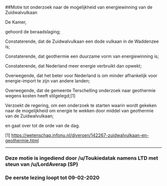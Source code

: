 ##Motie tot onderzoek naar de mogelijkheid van energiewinning van de Zuidwalvulkaan 
 
De Kamer,

gehoord de beraadslaging;

Constaterende, dat de Zuidwalvulkaan een dode vulkaan in de Waddenzee is;

Constaterende, dat geothermie een duurzame vorm van energiewinning is;

Constaterende, dat Nederland meer energie verbruikt dan opwekt;

Overwegende, dat het beter voor Nederland is om minder afhankelijk voor energie-import te zijn van andere landen;

Overwegende, dat de gemeente Terschelling onderzoek naar geothermie wegens kosten heeft stilgelegd;[1]

Verzoekt de regering, om een onderzoek te starten waarin wordt gekeken naar de mogelijkheid om energie te wekken door middel van geothermie van de Zuidwalvulkaan;

en gaat over tot de orde van de dag.

[1]
https://wetenschap.infonu.nl/diversen/142267-zuidwalvulkaan-en-geothermie.html 

---

### Deze motie is ingediend door /u/Toukiedatak namens LTD met steun van /u/LordAverap (SP)

### De eerste lezing loopt tot 09-02-2020